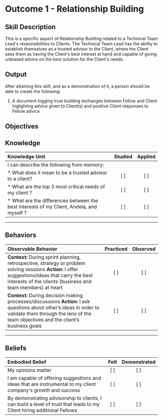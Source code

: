 # Outcome 1 - Relationship Building

**Skill Description**
----------
This is a specific aspect of Relationship Building related to a Technical Team Lead's responsibilities to Clients. The Technical Team Lead has the ability to establish themselves as a trusted advisor to the Client, where the Client sees them as having the Client's best interest at hand and capable of giving unbiased advice on the best solution for the Client's needs.

**Output**
----------
After attaining this skill, and as a demonstration of it, a person should be able to create the following:

1. A document logging trust building exchanges between Fellow and Client higlighting advice given to Client(s) and positive Client responses to Fellow advice


**Objectives**
----------
## **Knowledge**


| Knowledge Unit   |      Studied      | Applied |
|:-------------|:------------------:|:--------:|
| I can describe the following from memory: | | |
| * What does it mean to be a trusted advisor to a client? | [ ] | [ ]  |
| * What are the top 3 most critical needs of my client ? | [ ] | [ ]  |
| * What are the differences between the best interests of my Client, Andela, and myself ? | [ ] | [ ]  |


----------


## **Behaviors**

| Observable Behavior   |      Practiced      | Observed |
|:-------------|:------------------:|:--------:|
| **Context:** During sprint planning, retrospective, strategy or problem solving sessions **Action:** I offer suggestions/ideas that carry the best interests of the clients (business and team members) at heart | [ ] | [ ]  |
| **Context:** During decision making processes/discussions **Action:** I ask questions about other’s ideas in order to validate them through the lens of the team objectives and the client’s business goals |   [ ]   |   [ ]  |


----------


## **Beliefs**


| Embodied Belief   |      Felt      | Demonstrated |
|:-------------|:------------------:|:--------:|
| My opinions matter | [ ] | [ ]  |
| I am capable of offering suggestions and ideas that are instrumental to my client company's growth and success | [ ] | [ ]  |
| By demonstrating advisorship to clients, I can build a level of trust that leads to my Client hiring additional Fellows | [ ] | [ ]  |


